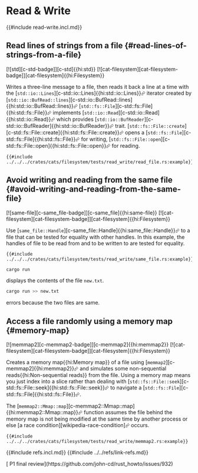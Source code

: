 # Read & Write

{{#include read-write.incl.md}}

## Read lines of strings from a file {#read-lines-of-strings-from-a-file}

[![std][c-std-badge]][c-std]{{hi:std}} [![cat-filesystem][cat-filesystem-badge]][cat-filesystem]{{hi:Filesystem}}

Writes a three-line message to a file, then reads it back a line at a time with the [`std::io::Lines`][c-std::io::Lines]{{hi:std::io::Lines}}⮳ iterator created by
[`std::io::BufRead::lines`][c-std::io::BufRead::lines]{{hi:std::io::BufRead::lines}}⮳ [`std::fs::File`][c-std::fs::File]{{hi:std::fs::File}}⮳ implements [`std::io::Read`][c-std::io::Read]{{hi:std::io::Read}}⮳ which provides [`std::io::BufReader`][c-std::io::BufReader]{{hi:std::io::BufReader}}⮳ trait. [`std::fs::File::create`][c-std::fs::File::create]{{hi:std::fs::File::create}}⮳ opens a [`std::fs::File`][c-std::fs::File]{{hi:std::fs::File}}⮳ for writing, [`std::fs::File::open`][c-std::fs::File::open]{{hi:std::fs::File::open}}⮳ for reading.

```rust,editable
{{#include ../../../crates/cats/filesystem/tests/read_write/read_file.rs:example}}
```

## Avoid writing and reading from the same file {#avoid-writing-and-reading-from-the-same-file}

[![same-file][c-same_file-badge]][c-same_file]{{hi:same-file}} [![cat-filesystem][cat-filesystem-badge]][cat-filesystem]{{hi:Filesystem}}

Use [`same_file::Handle`][c-same_file::Handle]{{hi:same_file::Handle}}⮳ to a file that can be tested for equality with other handles. In this example, the handles of file to be read from and to be written to are tested for equality.

```rust,editable
{{#include ../../../crates/cats/filesystem/tests/read_write/same_file.rs:example}}
```

```bash
cargo run
```

displays the contents of the file `new.txt`.

```bash
cargo run >> new.txt
```

errors because the two files are same.

## Access a file randomly using a memory map {#memory-map}

[![memmap2][c-memmap2-badge]][c-memmap2]{{hi:memmap2}} [![cat-filesystem][cat-filesystem-badge]][cat-filesystem]{{hi:Filesystem}}

Creates a memory map{{hi:Memory map}} of a file using [`memmap2`][c-memmap2]{{hi:memmap2}}⮳ and simulates some non-sequential reads{{hi:Non-sequential reads}} from the file. Using a memory map means you just index into a slice rather than dealing with [`std::fs::File::seek`][c-std::fs::File::seek]{{hi:std::fs::File::seek}}⮳ to navigate a [`std::fs::File`][c-std::fs::File]{{hi:std::fs::File}}⮳.

The [`memmap2::Mmap::map`][c-memmap2::Mmap::map]{{hi:memmap2::Mmap::map}}⮳ function assumes the file behind the memory map is not being modified at the same time by another process or else [a race condition][wikipedia-race-condition]⮳ occurs.

```rust,editable
{{#include ../../../crates/cats/filesystem/tests/read_write/memmap2.rs:example}}
```

{{#include refs.incl.md}}
{{#include ../../refs/link-refs.md}}

<div class="hidden">
[ P1 final review](https://github.com/john-cd/rust_howto/issues/932)
</div>
